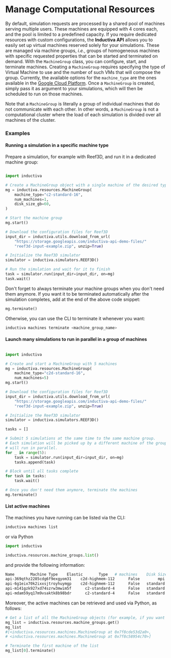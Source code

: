 # Manage Computational Resources

By default, simulation requests are processed by a shared pool of machines serving multiple users. These machines are equipped with 4 cores each, and the pool is limited to a predefined capacity. If you require dedicated resources with custom configurations, the **Inductiva API** allows you to easily set up virtual machines reserved solely for your simulations. These are managed via machine groups, *i.e.*, groups of homogeneous machines with specific requested properties that can be started and terminated on demand. With the `MachineGroup` class, you can configure, start, and terminate machines. Creating a `MachineGroup` requires specifying the type of Virtual Machine to use and the number of such VMs that will compose the group. Currently, the available options for the `machine_type` are the ones available in the [Google Cloud Platform](https://cloud.google.com/compute/docs/machine-types). Once a `MachineGroup` is created, simply pass it as argument to your simulations, which will then be scheduled to run on those machines. 

Note that a `MachineGroup` is literally a group of individual machines that do not communicate with each other. In other words, a `MachineGroup` is not a computational cluster where the load of each simulation is divided over all machines of the cluster.

### Examples

#### Running a simulation in a specific machine type

Prepare a simulation, for example with Reef3D, and run it in a dedicated machine group:

```python

import inductiva

# Create a MachineGroup object with a single machine of the desired type
mg = inductiva.resources.MachineGroup(
    machine_type="c2-standard-16",
    num_machines=1,
    disk_size_gb=60,
)

# Start the machine group
mg.start()

# Download the configuration files for Reef3D
input_dir = inductiva.utils.download_from_url(
    "https://storage.googleapis.com/inductiva-api-demo-files/"
    "reef3d-input-example.zip", unzip=True)

# Initialize the Reef3D simulator
simulator = inductiva.simulators.REEF3D()

# Run the simulation and wait for it to finish
task = simulator.run(input_dir=input_dir, on=mg)
task.wait()
```

Don't forget to always terminate your machine groups when you don't need them
anymore. If you want it to be terminated automatically after the simulation
completes, add at the end of the above code snippet:

```python
mg.terminate()
```

Otherwise, you can use the CLI to terminate it whenever you want:

```bash
inductiva machines terminate <machine_group_name>
```

#### Launch many simulations to run in parallel in a group of machines


```python

import inductiva

# Create and start a MachineGroup with 5 machines
mg = inductiva.resources.MachineGroup(
    machine_type="c2d-standard-16",
    num_machines=5)
mg.start()

# Download the configuration files for Reef3D
input_dir = inductiva.utils.download_from_url(
    "https://storage.googleapis.com/inductiva-api-demo-files/"
    "reef3d-input-example.zip", unzip=True)

# Initialize the Reef3D simulator
simulator = inductiva.simulators.REEF3D()

tasks = []

# Submit 5 simulations at the same time to the same machine group.
# Each simulation will be picked up by a different machine of the group and all
# will run in parallel.
for _ in range(5):
    task = simulator.run(input_dir=input_dir, on=mg)
    tasks.append(task)

# Block until all tasks complete
for task in tasks:
    task.wait()

# Once you don't need them anymore, terminate the machines
mg.terminate()
```

#### List active machines

The machines you have running can be listed via the CLI:

```bash
inductiva machines list
```

or via Python

```python
import inductiva

inductiva.resources.machine_groups.list()
```

and provide the following information:

```bash
Name       Machine Type    Elastic       Type   # machines    Disk Size in GB       Spot   Started at (UTC)
api-369qthz2285cdg6f9exgyom31    c2d-highmem-112      False        mpi            2                200      False   22 Jan, 16:39:12
api-6g1eix70k2ixxsjtroyhuymgp    c2d-highmem-112      False   standard            1                200      False   22 Jan, 16:38:45
api-m141gzk927xd74szrw3mwim5f      c2-standard-4      False   standard            1                 60      False   23 Jan, 10:20:59
api-mdam59yq17m9vsaktk8b98bdr      c2-standard-4      False   standard            1                 60      False   23 Jan, 10:22:43
```

Moreover, the active machines can be retrieved and used via Python, as follows:
```python
# Get a list of all the MachineGroup objects (for example, if you want to terminate them all at once)
mg_list = inductiva.resources.machine_groups.get()
mg_list
#[<inductiva.resources.machines.MachineGroup at 0x7f8cde53d2a0>,
# <inductiva.resources.machines.MachineGroup at 0x7f8c58954c70>]

# Terminate the first machine of the list
mg_list[0].terminate()
```
